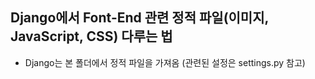 ## Django에서 Font-End 관련 정적 파일(이미지, JavaScript, CSS) 다루는 법
+ Django는 본 폴더에서 정적 파일을 가져옴 (관련된 설정은 settings.py 참고)